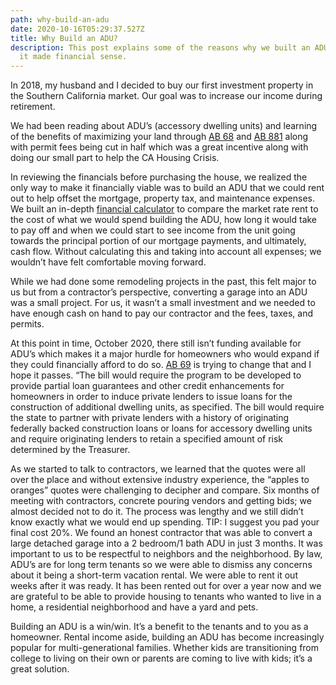 ```yaml
---
path: why-build-an-adu
date: 2020-10-16T05:29:37.527Z
title: Why Build an ADU?
description: This post explains some of the reasons why we built an ADU and why
  it made financial sense.
---
```

In 2018, my husband and I decided to buy our first investment property in the Southern California market. Our goal was to increase our income during retirement.

We had been reading about ADU’s (accessory dwelling units) and learning of the benefits of maximizing your land through [AB 68](https://leginfo.legislature.ca.gov/faces/billNavClient.xhtml?bill_id=201920200AB68) and [AB 881](https://leginfo.legislature.ca.gov/faces/billNavClient.xhtml?bill_id=201920200AB881) along with permit fees being cut in half which was a great incentive along with doing our small part to help the CA Housing Crisis.

In reviewing the financials before purchasing the house, we realized the only way to make it financially viable was to build an ADU that we could rent out to help offset the mortgage, property tax, and maintenance expenses. We built an in-depth [financial calculator](https://aduroi.com) to compare the market rate rent to the cost of what we would spend building the ADU, how long it would take to pay off and when we could start to see income from the unit going towards the principal portion of our mortgage payments, and ultimately, cash flow. Without calculating this and taking into account all expenses; we wouldn’t have felt comfortable moving forward.

While we had done some remodeling projects in the past, this felt major to us but from a contractor’s perspective, converting a garage into an ADU was a small project. For us, it wasn’t a small investment and we needed to have enough cash on hand to pay our contractor and the fees, taxes, and permits.

At this point in time, October 2020, there still isn’t funding available for ADU’s which makes it a major hurdle for homeowners who would expand if they could financially afford to do so. [AB 69](https://leginfo.legislature.ca.gov/faces/billNavClient.xhtml?bill_id=201920200AB69) is trying to change that and I hope it passes. “The bill would require the program to be developed to provide partial loan guarantees and other credit enhancements for homeowners in order to induce private lenders to issue loans for the construction of additional dwelling units, as specified. The bill would require the state to partner with private lenders with a history of originating federally backed construction loans or loans for accessory dwelling units and require originating lenders to retain a specified amount of risk determined by the Treasurer.

As we started to talk to contractors, we learned that the quotes were all over the place and without extensive industry experience, the “apples to oranges” quotes were challenging to decipher and compare. Six months of meeting with contractors, concrete pouring vendors and getting bids; we almost decided not to do it. The process was lengthy and we still didn’t know exactly what we would end up spending. TIP: I suggest you pad your final cost 20%. We found an honest contractor that was able to convert a large detached garage into a 2 bedroom/1 bath ADU in just 3 months. It was important to us to be respectful to neighbors and the neighborhood. By law, ADU’s are for long term tenants so we were able to dismiss any concerns about it being a short-term vacation rental. We were able to rent it out weeks after it was ready. It has been rented out for over a year now and we are grateful to be able to provide housing to tenants who wanted to live in a home, a residential neighborhood and have a yard and pets.

Building an ADU is a win/win. It’s a benefit to the tenants and to you as a homeowner. Rental income aside, building an ADU has become increasingly popular for multi-generational families. Whether kids are transitioning from college to living on their own or parents are coming to live with kids; it’s a great solution.